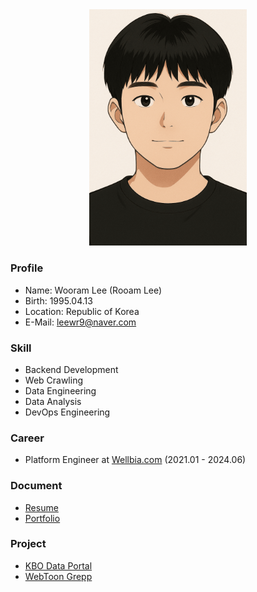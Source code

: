 <div align="center">
  <img style="width: 50%;" src="https://raw.githubusercontent.com/leewr9/leewr9/refs/heads/master/profile.png" />
</div>

### Profile
- Name: Wooram Lee (Rooam Lee)
- Birth: 1995.04.13
- Location: Republic of Korea
- E-Mail: [leewr9@naver.com](mailto:leewr9@naver.com)

### Skill
- Backend Development
- Web Crawling
- Data Engineering
- Data Analysis
- DevOps Engineering

### Career
- Platform Engineer at [Wellbia.com](https://www.wellbia.com/) (2021.01 - 2024.06)

### Document
- [Resume](https://leewr9.github.io/docs/resume)
- [Portfolio](https://leewr9.github.io/docs/portfolio)

### Project
- [KBO Data Portal](https://leewr9.github.io/docs/projects/kbo_data_portal)
- [WebToon Grepp](https://leewr9.github.io/docs/projects/webtoon_grepp)
  
